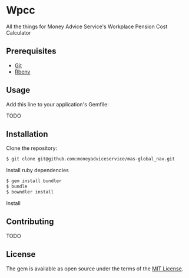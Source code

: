 # Wpcc
All the things for Money Advice Service's Workplace Pension Cost Calculator

## Prerequisites

* [Git](http://git-scm.com)
* [Rbenv](https://github.com/rbenv/rbenv)

## Usage
Add this line to your application's Gemfile:

TODO

## Installation

Clone the repository:

```sh
$ git clone git@github.com:moneyadviceservice/mas-global_nav.git
```

Install ruby dependencies
```sh
$ gem install bundler
$ bundle
$ bowndler install
```

Install 

## Contributing
TODO

## License
The gem is available as open source under the terms of the [MIT License](http://opensource.org/licenses/MIT).
